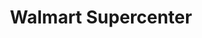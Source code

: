 ---
title: "Walmart Supercenter"
url: /tucson/walmart-supercenter-east-broadway-boulevard/
shop: supermarket
---